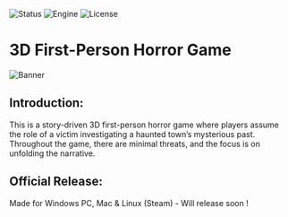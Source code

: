 ![Status](https://badgen.net/badge/Status/Ongoing/orange?icon=github)
![Engine](https://badgen.net/badge/Engine/Unity/blue)
![License](https://badgen.net/badge/license/MIT/green)

# **3D First-Person Horror Game**
![Banner](https://user-images.githubusercontent.com/101796812/258840826-eda469e1-817a-413f-b990-b2b04e22db86.png)

## **Introduction:**
This is a story-driven 3D first-person horror game where players assume the role of a victim investigating a haunted town’s mysterious past. Throughout the game, there are minimal threats, and the focus is on unfolding the narrative.

## **Official Release:**
Made for Windows PC, Mac & Linux (Steam) - Will release soon !
